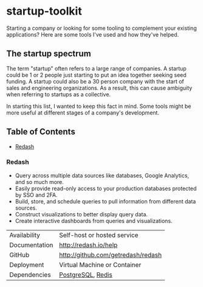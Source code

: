 # startup-toolkit

Starting a company or looking for some tooling to complement your existing applications?
Here are some tools I've used and how they've helped.

## The startup spectrum

The term "startup" often refers to a large range of companies.
A startup could be 1 or 2 people just starting to put an idea together seeking seed funding.
A startup could also be a 30 person company with the start of sales and engineering organizations.
As a result, this can cause ambiguity when referring to startups as a collective.

In starting this list, I wanted to keep this fact in mind.
Some tools might be more useful at different stages of a company's development.

## Table of Contents

- [Redash](#Redash)

[postgresql]: https://postgresql.org
[redis]: https://redislabs.com

### Redash

- Query across multiple data sources like databases, Google Analytics, and so much more.
- Easily provide read-only access to your production databases protected by SSO and 2FA.
- Build, store, and schedule queries to pull information from different data sources.
- Construct visualizations to better display query data.
- Create interactive dashboards from queries and visualizations.

|               |                                    |
| :------------ | :--------------------------------- |
| Availability  | Self-host or hosted service        |
| Documentation | http://redash.io/help              |
| GitHub        | http://github.com/getredash/redash |
| Deployment    | Virtual Machine or Container       |
| Dependencies  | [PostgreSQL][], [Redis][]          |
